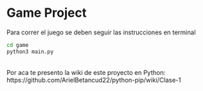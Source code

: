 # Game Project

Para correr el juego se deben seguir las instrucciones
en terminal

```sh
cd game
python3 main.py
```
<br>
Por aca te presento la wiki de este proyecto en Python:</br>
https://github.com/ArielBetancud22/python-pip/wiki/Clase-1